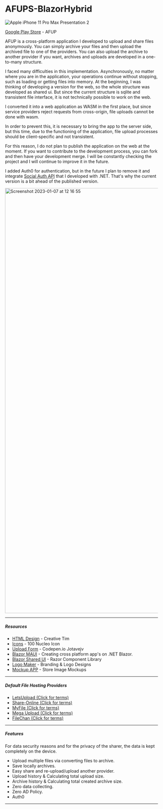 # AFUPS-BlazorHybrid

![Apple iPhone 11 Pro Max Presentation 2](https://user-images.githubusercontent.com/16222645/203026089-614ada3a-4784-49e4-b295-9713b2a932cd.png)

[Google Play Store](https://play.google.com/store/apps/details?id=com.runaho.afup.mauiblazor) - AFUP

AFUP is a cross-platform application I developed to upload and share files anonymously.
You can simply archive your files and then upload the archived file to one of the providers.
You can also upload the archive to another provider if you want, archives and uploads are developed in a one-to-many structure.

I faced many difficulties in this implementation.
Asynchronously, no matter where you are in the application, your operations continue without stopping, such as loading or getting files into memory.
At the beginning, I was thinking of developing a version for the web, so the whole structure was developed as shared ui.
But since the current structure is sqlite and transistent file interface, it is not technically possible to work on the web.

I converted it into a web application as WASM in the first place, but since service providers reject requests from cross-origin, file uploads cannot be done with wasm.

In order to prevent this, it is necessary to bring the app to the server side, but this time, due to the functioning of the application, file upload processes should be client-specific and not transistent.

For this reason, I do not plan to publish the application on the web at the moment.
If you want to contribute to the development process, you can fork and then have your development merge. I will be constantly checking the project and I will continue to improve it in the future.

I added Auth0 for authentication, but in the future I plan to remove it and integrate  [Social Auth API](https://github.com/Runaho/SocialAuth.API) that I developed with .NET.
That's why the current version is a bit ahead of the published version.

<img width="1400" alt="Screenshot 2023-01-07 at 12 16 55" src="https://user-images.githubusercontent.com/16222645/211143869-b9e06c5c-2a57-4ca0-a48a-77c702c3df8a.png">


* * *
##### Resources
*   [HTML Design](https://www.creative-tim.com/product/paper-dashboard) - Creative Tim
*   [Icons](https://nucleoapp.com/free-icons) - 100 Nucleo Icon
*   [Upload Form](https://codepen.io/jotavejv/pen/bRdaVJ) - Codepen.io Jotavejv
*   [Blazor MAUI](https://learn.microsoft.com/en-us/aspnet/core/blazor/hybrid/tutorials/maui?view=aspnetcore-6.0) - Creating cross platform app's on .NET Blazor.
*   [Blazor Shared UI](https://learn.microsoft.com/en-us/mobile-blazor-bindings/walkthroughs/shared-web-ui) - Razor Component Library
*   [Logo Maker](https://www.namecheap.com/logo-maker/app/) - Branding & Logo Designs
*   [Mockup APP](https://studio.app-mockup.com/) - Store Image Mockups

* * *

##### Default File Hosting Providers

*   [LetsUpload (Click for terms)](https://letsupload.cc/terms)
*   [Share-Online (Click for terms)](https://share-online.is/terms)
*   [MyFile (Click for terms)](https://myfile.is/terms)
*   [Mega Upload (Click for terms)](https://megaupload.nz/terms)
*   [FileChan (Click for terms)](https://filechan.org/terms)

* * *

##### Features
For data security reasons and for the privacy of the sharer, the data is kept completely on the device.
*   Upload multiple files via converting files to archive.
*   Save locally archives.
*   Easy share and re-upload/upload another provider.
*   Upload history & Calculating total upload size.
*   Archive history & Calculating total created archive size.
*   Zero data collecting.
*   Zero AD Policy.
*   Auth0

* * *
